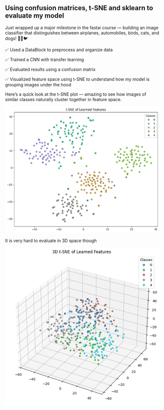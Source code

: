 ## Using confusion matrices, t-SNE and sklearn to evaluate my model
Just wrapped up a major milestone in the fastai course — building an image classifier that distinguishes between airplanes, automobiles, birds, cats, and dogs! 🚀🐱🐦

✅ Used a DataBlock to preprocess and organize data

✅ Trained a CNN with transfer learning

✅ Evaluated results using a confusion matrix

✅ Visualized feature space using t-SNE to understand how my model is grouping images under the hood

Here’s a quick look at the t-SNE plot — amazing to see how images of similar classes naturally cluster together in feature space.

![alt text](t-sne.png)

It is very hard to evaluate in 3D space though

![alt text](3dt-sne.png)

